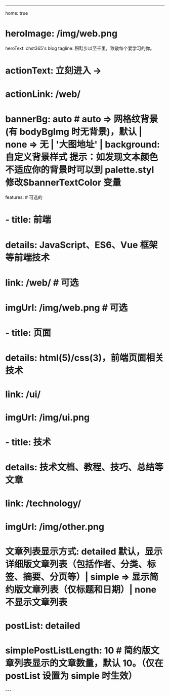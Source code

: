 ---

home: true

# heroImage: /img/web.png

heroText: chst365's blog
tagline: 积跬步以至千里，致敬每个爱学习的你。

# actionText: 立刻进入 →

# actionLink: /web/

# bannerBg: auto # auto => 网格纹背景(有 bodyBgImg 时无背景)，默认 | none => 无 | '大图地址' | background: 自定义背景样式 提示：如发现文本颜色不适应你的背景时可以到 palette.styl 修改\$bannerTextColor 变量

features: # 可选的

# - title: 前端

# details: JavaScript、ES6、Vue 框架等前端技术

# link: /web/ # 可选

# imgUrl: /img/web.png # 可选

# - title: 页面

# details: html(5)/css(3)，前端页面相关技术

# link: /ui/

# imgUrl: /img/ui.png

# - title: 技术

# details: 技术文档、教程、技巧、总结等文章

# link: /technology/

# imgUrl: /img/other.png

# 文章列表显示方式: detailed 默认，显示详细版文章列表（包括作者、分类、标签、摘要、分页等）| simple => 显示简约版文章列表（仅标题和日期）| none 不显示文章列表

# postList: detailed

# simplePostListLength: 10 # 简约版文章列表显示的文章数量，默认 10。（仅在 postList 设置为 simple 时生效）

---<!-- 小熊猫 -->

<!-- <img src="/img/panda-waving.png" class="panda no-zoom" style="width: 130px; height: 115px; opacity: 0.8; margin-bottom: -4px; padding-bottom:0; position: fixed; bottom: 0; left: 0.5rem; z-index: 1; "> -->

<!--

## 关于

### 📚Blog

这是一个兼具博客文章、知识管理、文档查找的个人网站，主要内容是Web前端技术。如果你喜欢这个博客&主题欢迎到[GitHub](https://github.com/xugaoyi/vuepress-theme-vdoing)点个Star、获取源码，或者交换[友链](/friends/) ( •̀ ω •́ )✧

### 🎨Theme

本站主题是根据[VuePress](https://vuepress.vuejs.org/zh/)的默认主题修改而成。取名 `Vdoing` (维度)，旨在轻松打造一个 `结构化` 与 `碎片化` 并存的个人在线知识库&博客，让你的知识海洋像一本本书一样清晰易读。配合多维索引，让每一个知识点都可以快速定位！ 更多[详情](https://github.com/xugaoyi/vuepress-theme-vdoing)。

<a href="https://github.com/xugaoyi/vuepress-theme-vdoing" target="_blank"><img src='https://img.shields.io/github/stars/xugaoyi/vuepress-theme-vdoing' alt='GitHub stars' class="no-zoom"></a>
<a href="https://github.com/xugaoyi/vuepress-theme-vdoing" target="_blank"><img src='https://img.shields.io/github/forks/xugaoyi/vuepress-theme-vdoing' alt='GitHub forks' class="no-zoom"></a>

</br>

## 特色功能

博客部分特色功能介绍

#### 一站式技术搜索

   博客内容中包含部分技术教程，可以利用搜索框快速搜索到相关文档，即使博客中没有的，你还可以选择最下方的 `在XXX中搜索“xxx”` 快速到达你想要找的内容。

#### 深色模式与阅读模式

关爱程序员，保护视力，点击右下角的主题模式按钮试试吧~

#### Demo演示模块

   为了更直观的展示一些代码的效果，博客添加了demo模块插件，可查看demo、源码，以及跳转到codepen在线编辑。**示例**：

::: demo [vanilla]

```html
<html>
<div id="vanilla-box"></div>

</html>
<script>
    var box = document.getElementById('vanilla-box')
    box.innerHTML = 'Hello World! Welcome to EB'
</script>
<style>
    #vanilla-box {
        color: #11a8cd;
    }
</style>
```

:::

## :email: 联系

* **WeChat or QQ**: <a href="tencent://message/?uin=894072666&Site=&Menu=yesUrl" class='qq'>894072666</a>
* **Email**: <a href="mailto:894072666@qq.com">894072666@qq.com</a>
* **GitHub**: <https://github.com/xugaoyi>

</br>  -->
